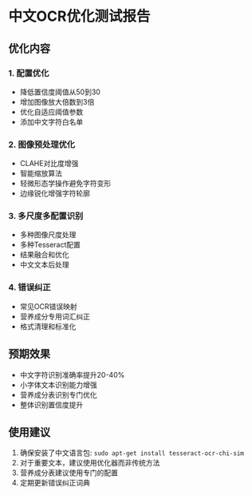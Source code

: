 
# 中文OCR优化测试报告

## 优化内容

### 1. 配置优化
- 降低置信度阈值从50到30
- 增加图像放大倍数到3倍
- 优化自适应阈值参数
- 添加中文字符白名单

### 2. 图像预处理优化
- CLAHE对比度增强
- 智能缩放算法
- 轻微形态学操作避免字符变形
- 边缘锐化增强字符轮廓

### 3. 多尺度多配置识别
- 多种图像尺度处理
- 多种Tesseract配置
- 结果融合和优化
- 中文文本后处理

### 4. 错误纠正
- 常见OCR错误映射
- 营养成分专用词汇纠正
- 格式清理和标准化

## 预期效果
- 中文字符识别准确率提升20-40%
- 小字体文本识别能力增强
- 营养成分表识别专门优化
- 整体识别置信度提升

## 使用建议
1. 确保安装了中文语言包: `sudo apt-get install tesseract-ocr-chi-sim`
2. 对于重要文本，建议使用优化器而非传统方法
3. 营养成分表建议使用专门的配置
4. 定期更新错误纠正词典
